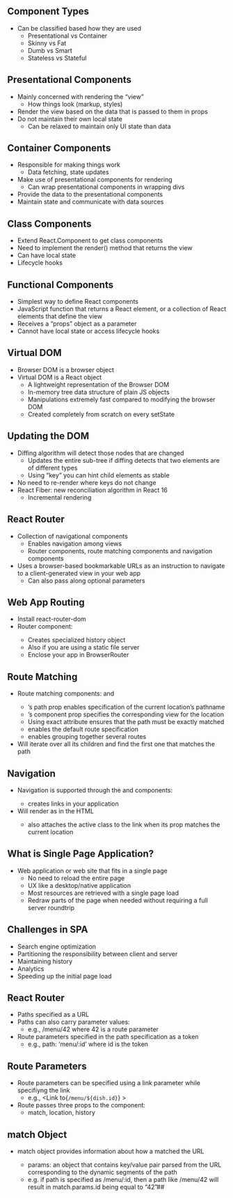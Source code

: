 ## Component Types
* Can be classified based how they are used
  * Presentational vs Container
  * Skinny vs Fat
  * Dumb vs Smart
  * Stateless vs Stateful

## Presentational Components
* Mainly concerned with rendering the “view”
  * How things look (markup, styles)
* Render the view based on the data that is passed
to them in props
* Do not maintain their own local state
  * Can be relaxed to maintain only UI state than data

## Container Components
* Responsible for making things work
  * Data fetching, state updates
* Make use of presentational components for rendering
  * Can wrap presentational components in wrapping divs
* Provide the data to the presentational components
* Maintain state and communicate with data sources

## Class Components
* Extend React.Component to get class
components
* Need to implement the render() method that
returns the view
* Can have local state
* Lifecycle hooks

## Functional Components
* Simplest way to define React components
* JavaScript function that returns a React element,
or a collection of React elements that define the
view
* Receives a “props” object as a parameter
* Cannot have local state or access lifecycle hooks

## Virtual DOM
* Browser DOM is a browser object
* Virtual DOM is a React object
  * A lightweight representation of the Browser DOM
  * In-memory tree data structure of plain JS objects
  * Manipulations extremely fast compared to modifying
the browser DOM
  * Created completely from scratch on every setState

## Updating the DOM
* Diffing algorithm will detect those nodes that are changed
  * Updates the entire sub-tree if diffing detects that two elements
are of different types
  * Using “key” you can hint child elements as stable
* No need to re-render where keys do not change
* React Fiber: new reconciliation algorithm in React 16
  * Incremental rendering

## React Router
* Collection of navigational components
  * Enables navigation among views
  * Router components, route matching components and
navigation components
* Uses a browser-based bookmarkable URLs as an instruction
to navigate to a client-generated view in your web app
  * Can also pass along optional parameters

## Web App Routing
* Install react-router-dom
* Router component: <BrowserRouter>
  * Creates specialized history object
  * Also <HashRouter> if you are using a static file server
  * Enclose your app in BrowserRouter

## Route Matching
* Route matching components: <Route> and <Switch>
  * <Route>’s path prop enables specification of the current location’s
pathname
  * <Route>’s component prop specifies the corresponding view for the
location
  * Using exact attribute ensures that the path must be exactly matched
  * <Redirect> enables the default route specification
  * <Switch> enables grouping together several routes
* Will iterate over all its children and find the first one that matches the path

## Navigation
* Navigation is supported through the <Link>
and <NavLink> components:
  * <Link> creates links in your application
* Will render as <a> in the HTML
  * <NavLink> also attaches the active class to the link
when its prop matches the current location

## What is Single Page Application?
* Web application or web site that fits in a single
page
  * No need to reload the entire page
  * UX like a desktop/native application
  * Most resources are retrieved with a single page load
  * Redraw parts of the page when needed without
requiring a full server roundtrip

## Challenges in SPA
* Search engine optimization
* Partitioning the responsibility between client and
server
* Maintaining history
* Analytics
* Speeding up the initial page load

## React Router
* Paths specified as a URL
* Paths can also carry parameter values:
  * e.g., /menu/42 where 42 is a route parameter
* Route parameters specified in the path
specification as a token
  * e.g., path: ‘menu/:id’ where id is the token

## Route Parameters
* Route parameters can be specified using a link parameter
while specifiyng the link
  * e.g., <Link to{`/menu/${dish.id}`} >
* Route passes three props to the component:
  * match, location, history

## match Object
* match object provides information about how a <Route
path> matched the URL
  * params: an object that contains key/value pair parsed from
the URL corresponding to the dynamic segments of the
path
  * e.g. if path is specified as /menu/:id, then a path like
/menu/42 will result in match.params.id being equal to
“42”## 
